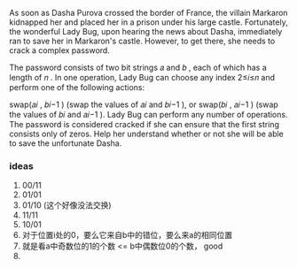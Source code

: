 As soon as Dasha Purova crossed the border of France, the villain Markaron kidnapped her and placed her in a prison under his large castle. Fortunately, the wonderful Lady Bug, upon hearing the news about Dasha, immediately ran to save her in Markaron's castle. However, to get there, she needs to crack a complex password.

The password consists of two bit strings 𝑎
 and 𝑏
, each of which has a length of 𝑛
. In one operation, Lady Bug can choose any index 2≤𝑖≤𝑛
 and perform one of the following actions:

swap(𝑎𝑖
, 𝑏𝑖−1
) (swap the values of 𝑎𝑖
 and 𝑏𝑖−1
), or
swap(𝑏𝑖
, 𝑎𝑖−1
) (swap the values of 𝑏𝑖
 and 𝑎𝑖−1
).
Lady Bug can perform any number of operations. The password is considered cracked if she can ensure that the first string consists only of zeros. Help her understand whether or not she will be able to save the unfortunate Dasha.

### ideas
1. 00/11 
2. 01/01
3. 01/10 (这个好像没法交换)
4. 11/11 
5. 10/01
6. 对于位置i处的0，要么它来自b中的错位，要么来a的相同位置
7. 就是看a中奇数位的1的个数 <= b中偶数位0的个数， good
8. 